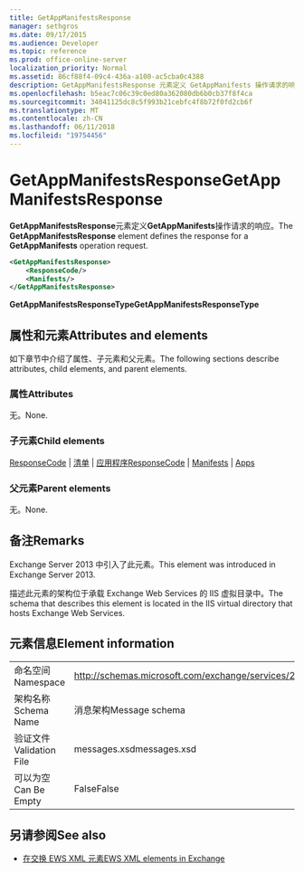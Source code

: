 ```yaml
---
title: GetAppManifestsResponse
manager: sethgros
ms.date: 09/17/2015
ms.audience: Developer
ms.topic: reference
ms.prod: office-online-server
localization_priority: Normal
ms.assetid: 86cf88f4-09c4-436a-a100-ac5cba0c4388
description: GetAppManifestsResponse 元素定义 GetAppManifests 操作请求的响应。
ms.openlocfilehash: b5eac7c06c39c0ed80a362080db6b0cb37f8f4ca
ms.sourcegitcommit: 34041125dc8c5f993b21cebfc4f8b72f0fd2cb6f
ms.translationtype: MT
ms.contentlocale: zh-CN
ms.lasthandoff: 06/11/2018
ms.locfileid: "19754456"
---
```

# <a name="getappmanifestsresponse"></a><span data-ttu-id="7924a-103">GetAppManifestsResponse</span><span class="sxs-lookup"><span data-stu-id="7924a-103">GetAppManifestsResponse</span></span>

<span data-ttu-id="7924a-104">**GetAppManifestsResponse**元素定义**GetAppManifests**操作请求的响应。</span><span class="sxs-lookup"><span data-stu-id="7924a-104">The **GetAppManifestsResponse** element defines the response for a **GetAppManifests** operation request.</span></span> 
  
```XML
<GetAppManifestsResponse>
    <ResponseCode/>
    <Manifests/>
</GetAppManifestsResponse>
```

 <span data-ttu-id="7924a-105">**GetAppManifestsResponseType**</span><span class="sxs-lookup"><span data-stu-id="7924a-105">**GetAppManifestsResponseType**</span></span>
## <a name="attributes-and-elements"></a><span data-ttu-id="7924a-106">属性和元素</span><span class="sxs-lookup"><span data-stu-id="7924a-106">Attributes and elements</span></span>

<span data-ttu-id="7924a-107">如下章节中介绍了属性、子元素和父元素。</span><span class="sxs-lookup"><span data-stu-id="7924a-107">The following sections describe attributes, child elements, and parent elements.</span></span>
  
### <a name="attributes"></a><span data-ttu-id="7924a-108">属性</span><span class="sxs-lookup"><span data-stu-id="7924a-108">Attributes</span></span>

<span data-ttu-id="7924a-109">无。</span><span class="sxs-lookup"><span data-stu-id="7924a-109">None.</span></span>
  
### <a name="child-elements"></a><span data-ttu-id="7924a-110">子元素</span><span class="sxs-lookup"><span data-stu-id="7924a-110">Child elements</span></span>

<span data-ttu-id="7924a-111">[ResponseCode](responsecode.md) | [清单](manifests.md) | [应用程序](apps.md)</span><span class="sxs-lookup"><span data-stu-id="7924a-111">[ResponseCode](responsecode.md) | [Manifests](manifests.md) | [Apps](apps.md)</span></span>
  
### <a name="parent-elements"></a><span data-ttu-id="7924a-112">父元素</span><span class="sxs-lookup"><span data-stu-id="7924a-112">Parent elements</span></span>

<span data-ttu-id="7924a-113">无。</span><span class="sxs-lookup"><span data-stu-id="7924a-113">None.</span></span>
  
## <a name="remarks"></a><span data-ttu-id="7924a-114">备注</span><span class="sxs-lookup"><span data-stu-id="7924a-114">Remarks</span></span>

<span data-ttu-id="7924a-115">Exchange Server 2013 中引入了此元素。</span><span class="sxs-lookup"><span data-stu-id="7924a-115">This element was introduced in Exchange Server 2013.</span></span>
  
<span data-ttu-id="7924a-116">描述此元素的架构位于承载 Exchange Web Services 的 IIS 虚拟目录中。</span><span class="sxs-lookup"><span data-stu-id="7924a-116">The schema that describes this element is located in the IIS virtual directory that hosts Exchange Web Services.</span></span>
  
## <a name="element-information"></a><span data-ttu-id="7924a-117">元素信息</span><span class="sxs-lookup"><span data-stu-id="7924a-117">Element information</span></span>

|||
|:-----|:-----|
|<span data-ttu-id="7924a-118">命名空间</span><span class="sxs-lookup"><span data-stu-id="7924a-118">Namespace</span></span>  <br/> |http://schemas.microsoft.com/exchange/services/2006/messages  <br/> |
|<span data-ttu-id="7924a-119">架构名称</span><span class="sxs-lookup"><span data-stu-id="7924a-119">Schema Name</span></span>  <br/> |<span data-ttu-id="7924a-120">消息架构</span><span class="sxs-lookup"><span data-stu-id="7924a-120">Message schema</span></span>  <br/> |
|<span data-ttu-id="7924a-121">验证文件</span><span class="sxs-lookup"><span data-stu-id="7924a-121">Validation File</span></span>  <br/> |<span data-ttu-id="7924a-122">messages.xsd</span><span class="sxs-lookup"><span data-stu-id="7924a-122">messages.xsd</span></span>  <br/> |
|<span data-ttu-id="7924a-123">可以为空</span><span class="sxs-lookup"><span data-stu-id="7924a-123">Can Be Empty</span></span>  <br/> |<span data-ttu-id="7924a-124">False</span><span class="sxs-lookup"><span data-stu-id="7924a-124">False</span></span>  <br/> |
   
## <a name="see-also"></a><span data-ttu-id="7924a-125">另请参阅</span><span class="sxs-lookup"><span data-stu-id="7924a-125">See also</span></span>



- [<span data-ttu-id="7924a-126">在交换 EWS XML 元素</span><span class="sxs-lookup"><span data-stu-id="7924a-126">EWS XML elements in Exchange</span></span>](ews-xml-elements-in-exchange.md)


